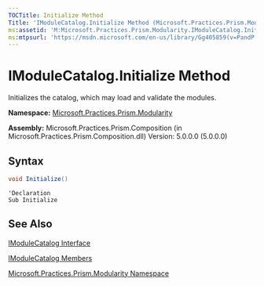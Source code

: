 ```yaml
---
TOCTitle: Initialize Method
Title: 'IModuleCatalog.Initialize Method (Microsoft.Practices.Prism.Modularity)'
ms:assetid: 'M:Microsoft.Practices.Prism.Modularity.IModuleCatalog.Initialize'
ms:mtpsurl: 'https://msdn.microsoft.com/en-us/library/Gg405859(v=PandP.50)'
---
```


# IModuleCatalog.Initialize Method

Initializes the catalog, which may load and validate the modules.

**Namespace:** [Microsoft.Practices.Prism.Modularity](https://msdn.microsoft.com/en-us/library/microsoft.practices.prism.modularity(v=pandp.50))

**Assembly:** Microsoft.Practices.Prism.Composition (in Microsoft.Practices.Prism.Composition.dll) Version: 5.0.0.0 (5.0.0.0)

## Syntax

```C#
void Initialize()
```

```VB
'Declaration
Sub Initialize
```

## See Also

[IModuleCatalog Interface](https://msdn.microsoft.com/en-us/library/microsoft.practices.prism.modularity.imodulecatalog(v=pandp.50))

[IModuleCatalog Members](https://msdn.microsoft.com/en-us/library/microsoft.practices.prism.modularity.imodulecatalog_members(v=pandp.50))

[Microsoft.Practices.Prism.Modularity Namespace](https://msdn.microsoft.com/en-us/library/microsoft.practices.prism.modularity(v=pandp.50))